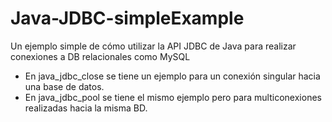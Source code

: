 # Java-JDBC-simpleExample
Un ejemplo simple de cómo utilizar la API JDBC de Java para realizar conexiones a DB relacionales como MySQL

* En java_jdbc_close se tiene un ejemplo para un conexión singular hacia una base de datos.
* En java_jdbc_pool se tiene el mismo ejemplo pero para multiconexiones realizadas hacia la misma BD.
